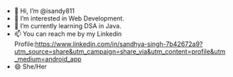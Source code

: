 - 👋 Hi, I’m @isandy811
- 👀 I’m interested in Web Development.
- 🌱 I’m currently learning DSA in Java.
- 📫 You can reach me by my Linkedin Profile:https://www.linkedin.com/in/sandhya-singh-7b42672a9?utm_source=share&utm_campaign=share_via&utm_content=profile&utm_medium=android_app
- 😄 She/Her

<!---
isandy811/isandy811 is a ✨ special ✨ repository because its `README.md` (this file) appears on your GitHub profile.
You can click the Preview link to take a look at your changes.
--->
